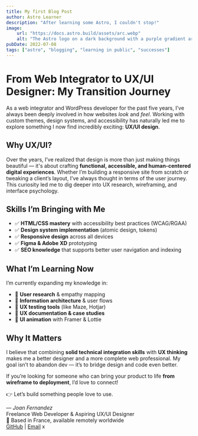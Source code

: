 ```yaml
---
title: My first Blog Post
author: Astro Learner
description: "After learning some Astro, I couldn't stop!"
image:
    url: "https://docs.astro.build/assets/arc.webp"
    alt: "The Astro logo on a dark background with a purple gradient arc."
pubDate: 2022-07-08
tags: ["astro", "blogging", "learning in public", "successes"]
---
```


# From Web Integrator to UX/UI Designer: My Transition Journey

As a web integrator and WordPress developer for the past five years, I’ve always been deeply involved in how websites *look* and *feel*. Working with custom themes, design systems, and accessibility has naturally led me to explore something I now find incredibly exciting: **UX/UI design**.

## Why UX/UI?

Over the years, I’ve realized that design is more than just making things beautiful — it's about crafting **functional, accessible, and human-centered digital experiences**. Whether I’m building a responsive site from scratch or tweaking a client’s layout, I’ve always thought in terms of the user journey. This curiosity led me to dig deeper into UX research, wireframing, and interface psychology.

## Skills I’m Bringing with Me

- ✅ **HTML/CSS mastery** with accessibility best practices (WCAG/RGAA)
- ✅ **Design system implementation** (atomic design, tokens)
- ✅ **Responsive design** across all devices
- ✅ **Figma & Adobe XD** prototyping
- ✅ **SEO knowledge** that supports better user navigation and indexing

## What I’m Learning Now

I’m currently expanding my knowledge in:
- 🧠 **User research** & empathy mapping
- 📐 **Information architecture** & user flows
- 🧪 **UX testing tools** (like Maze, Hotjar)
- 📝 **UX documentation & case studies**
- 🎨 **UI animation** with Framer & Lottie

## Why It Matters

I believe that combining **solid technical integration skills** with **UX thinking** makes me a better designer and a more complete web professional. My goal isn’t to abandon dev — it’s to bridge design and code even better.

If you’re looking for someone who can bring your product to life **from wireframe to deployment**, I’d love to connect!

👉 Let’s build something people love to use.

—
*Joan Fernandez*  
Freelance Web Developer & Aspiring UX/UI Designer  
📍 Based in France, available remotely worldwide  
[GitHub](https://github.com/Papamundodev) | [Email](mailto:joan909fernandez@gmail.com)
x
